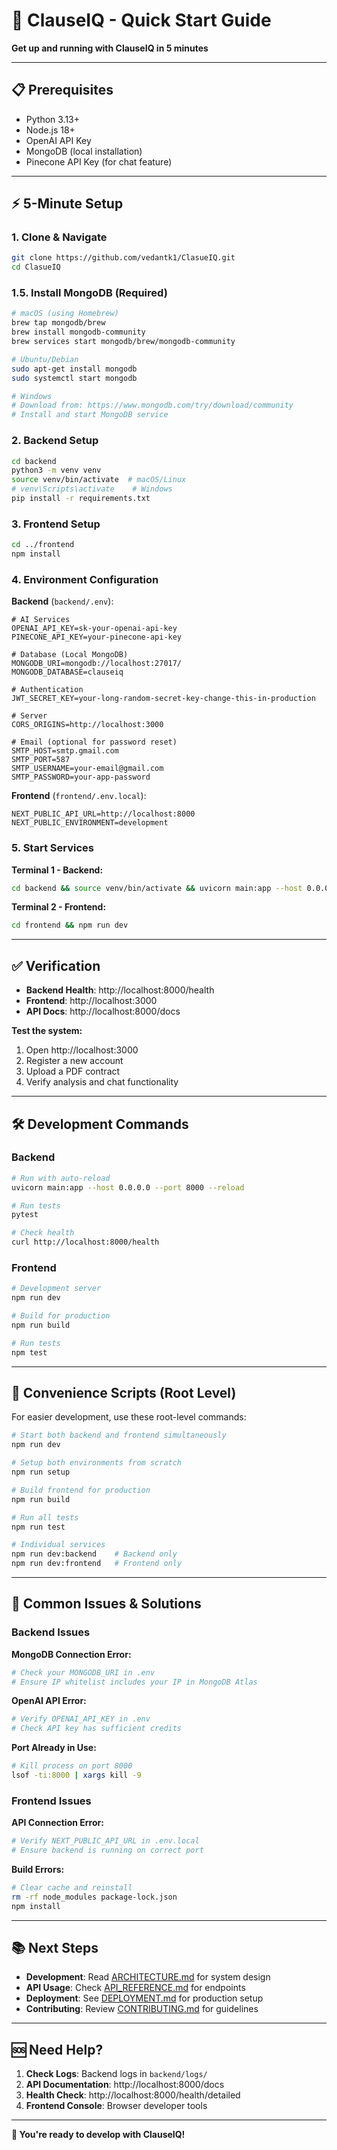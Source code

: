 # 🚀 ClauseIQ - Quick Start Guide

**Get up and running with ClauseIQ in 5 minutes**

---

## 📋 **Prerequisites**

- Python 3.13+
- Node.js 18+
- OpenAI API Key
- MongoDB (local installation)
- Pinecone API Key (for chat feature)

---

## ⚡ **5-Minute Setup**

### **1. Clone & Navigate**
```bash
git clone https://github.com/vedantk1/ClasueIQ.git
cd ClasueIQ
```

### **1.5. Install MongoDB (Required)**
```bash
# macOS (using Homebrew)
brew tap mongodb/brew
brew install mongodb-community
brew services start mongodb/brew/mongodb-community

# Ubuntu/Debian
sudo apt-get install mongodb
sudo systemctl start mongodb

# Windows
# Download from: https://www.mongodb.com/try/download/community
# Install and start MongoDB service
```

### **2. Backend Setup**
```bash
cd backend
python3 -m venv venv
source venv/bin/activate  # macOS/Linux
# venv\Scripts\activate    # Windows
pip install -r requirements.txt
```

### **3. Frontend Setup**
```bash
cd ../frontend
npm install
```

### **4. Environment Configuration**

**Backend** (`backend/.env`):
```env
# AI Services
OPENAI_API_KEY=sk-your-openai-api-key
PINECONE_API_KEY=your-pinecone-api-key

# Database (Local MongoDB)
MONGODB_URI=mongodb://localhost:27017/
MONGODB_DATABASE=clauseiq

# Authentication
JWT_SECRET_KEY=your-long-random-secret-key-change-this-in-production

# Server
CORS_ORIGINS=http://localhost:3000

# Email (optional for password reset)
SMTP_HOST=smtp.gmail.com
SMTP_PORT=587
SMTP_USERNAME=your-email@gmail.com
SMTP_PASSWORD=your-app-password
```

**Frontend** (`frontend/.env.local`):
```env
NEXT_PUBLIC_API_URL=http://localhost:8000
NEXT_PUBLIC_ENVIRONMENT=development
```

### **5. Start Services**

**Terminal 1 - Backend:**
```bash
cd backend && source venv/bin/activate && uvicorn main:app --host 0.0.0.0 --port 8000 --reload
```

**Terminal 2 - Frontend:**
```bash
cd frontend && npm run dev
```

---

## ✅ **Verification**

- **Backend Health**: http://localhost:8000/health
- **Frontend**: http://localhost:3000
- **API Docs**: http://localhost:8000/docs

**Test the system:**
1. Open http://localhost:3000
2. Register a new account
3. Upload a PDF contract
4. Verify analysis and chat functionality

---

## 🛠️ **Development Commands**

### **Backend**
```bash
# Run with auto-reload
uvicorn main:app --host 0.0.0.0 --port 8000 --reload

# Run tests
pytest

# Check health
curl http://localhost:8000/health
```

### **Frontend**
```bash
# Development server
npm run dev

# Build for production
npm run build

# Run tests
npm test
```

---

## 🚀 **Convenience Scripts (Root Level)**

For easier development, use these root-level commands:

```bash
# Start both backend and frontend simultaneously
npm run dev

# Setup both environments from scratch
npm run setup

# Build frontend for production
npm run build

# Run all tests
npm run test

# Individual services
npm run dev:backend    # Backend only
npm run dev:frontend   # Frontend only
```

---

## 🔧 **Common Issues & Solutions**

### **Backend Issues**

**MongoDB Connection Error:**
```bash
# Check your MONGODB_URI in .env
# Ensure IP whitelist includes your IP in MongoDB Atlas
```

**OpenAI API Error:**
```bash
# Verify OPENAI_API_KEY in .env
# Check API key has sufficient credits
```

**Port Already in Use:**
```bash
# Kill process on port 8000
lsof -ti:8000 | xargs kill -9
```

### **Frontend Issues**

**API Connection Error:**
```bash
# Verify NEXT_PUBLIC_API_URL in .env.local
# Ensure backend is running on correct port
```

**Build Errors:**
```bash
# Clear cache and reinstall
rm -rf node_modules package-lock.json
npm install
```

---

## 📚 **Next Steps**

- **Development**: Read [ARCHITECTURE.md](ARCHITECTURE.md) for system design
- **API Usage**: Check [API_REFERENCE.md](API_REFERENCE.md) for endpoints
- **Deployment**: See [DEPLOYMENT.md](DEPLOYMENT.md) for production setup
- **Contributing**: Review [CONTRIBUTING.md](CONTRIBUTING.md) for guidelines

---

## 🆘 **Need Help?**

1. **Check Logs**: Backend logs in `backend/logs/`
2. **API Documentation**: http://localhost:8000/docs
3. **Health Check**: http://localhost:8000/health/detailed
4. **Frontend Console**: Browser developer tools

---

**🎉 You're ready to develop with ClauseIQ!** 